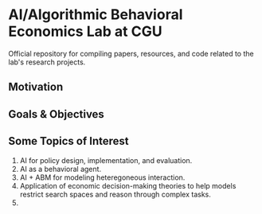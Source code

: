 # AI/Algorithmic Behavioral Economics Lab at CGU

Official repository for compiling papers, resources, and code related to the lab's research projects.

## Motivation



## Goals & Objectives



## Some Topics of Interest

1. AI for policy design, implementation, and evaluation.
2. AI as a behavioral agent.
3. AI + ABM for modeling heteregoneous interaction.
4. Application of economic decision-making theories to help models restrict search spaces and reason through complex tasks.
5. 
